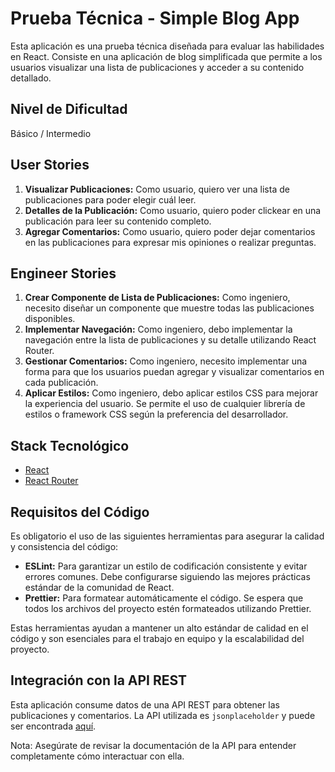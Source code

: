 # Prueba Técnica - Simple Blog App

Esta aplicación es una prueba técnica diseñada para evaluar las habilidades en React. Consiste en una aplicación de blog simplificada que permite a los usuarios visualizar una lista de publicaciones y acceder a su contenido detallado.

## Nivel de Dificultad

Básico / Intermedio

## User Stories

1. **Visualizar Publicaciones:** Como usuario, quiero ver una lista de publicaciones para poder elegir cuál leer.
2. **Detalles de la Publicación:** Como usuario, quiero poder clickear en una publicación para leer su contenido completo.
3. **Agregar Comentarios:** Como usuario, quiero poder dejar comentarios en las publicaciones para expresar mis opiniones o realizar preguntas.

## Engineer Stories

1. **Crear Componente de Lista de Publicaciones:** Como ingeniero, necesito diseñar un componente que muestre todas las publicaciones disponibles.
2. **Implementar Navegación:** Como ingeniero, debo implementar la navegación entre la lista de publicaciones y su detalle utilizando React Router.
3. **Gestionar Comentarios:** Como ingeniero, necesito implementar una forma para que los usuarios puedan agregar y visualizar comentarios en cada publicación.
4. **Aplicar Estilos:** Como ingeniero, debo aplicar estilos CSS para mejorar la experiencia del usuario. Se permite el uso de cualquier librería de estilos o framework CSS según la preferencia del desarrollador.

## Stack Tecnológico

- [React](https://reactjs.org/)
- [React Router](https://reactrouter.com/)

## Requisitos del Código

Es obligatorio el uso de las siguientes herramientas para asegurar la calidad y consistencia del código:

- **ESLint:** Para garantizar un estilo de codificación consistente y evitar errores comunes. Debe configurarse siguiendo las mejores prácticas estándar de la comunidad de React.
- **Prettier:** Para formatear automáticamente el código. Se espera que todos los archivos del proyecto estén formateados utilizando Prettier.

Estas herramientas ayudan a mantener un alto estándar de calidad en el código y son esenciales para el trabajo en equipo y la escalabilidad del proyecto.

## Integración con la API REST

Esta aplicación consume datos de una API REST para obtener las publicaciones y comentarios. La API utilizada es `jsonplaceholder` y puede ser encontrada [aquí](https://jsonplaceholder.typicode.com/).

Nota: Asegúrate de revisar la documentación de la API para entender completamente cómo interactuar con ella.
